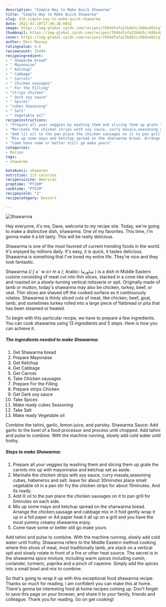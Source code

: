 ```yaml
---
description: "Simple Way to Make Quick Shawarma"
title: "Simple Way to Make Quick Shawarma"
slug: 416-simple-way-to-make-quick-shawarma
date: 2021-03-10T17:46:38.605Z
image: https://img-global.cpcdn.com/recipes/f694dfafa23b6b5c/680x482cq70/shawarma-recipe-main-photo.jpg
thumbnail: https://img-global.cpcdn.com/recipes/f694dfafa23b6b5c/680x482cq70/shawarma-recipe-main-photo.jpg
cover: https://img-global.cpcdn.com/recipes/f694dfafa23b6b5c/680x482cq70/shawarma-recipe-main-photo.jpg
author: Marc Massey
ratingvalue: 4.6
reviewcount: 35494
recipeingredient:
- " Shawarma bread"
- " Mayonaise"
- " Ketchup"
- " Cabbage"
- " Carrots"
- " Chicken sausages"
- " For the Filling"
- "strips Chicken"
- " Dark soy sauce"
- " Spices"
- "cubes Seasoning"
- " Salt"
- " Vegetable oil"
recipeinstructions:
- "Prepare all your veggies by washing them and slicing them up grate the carrots mix up with mayonnaise and ketchup set as aside."
- "Marinate the chicken strips with soy sauce, curry masala,seasoning cubes, habeneros and salt. leave for about 30minutes place small vegetable oil in a pan stir fry the chicken strips for about 15minutes. And its ready."
- "Add lil oil to the pan place the chicken sausages on it to pan grill for 5minutes on each side."
- "Mix up some mayo and ketchup spread on the sharwarma bread. Arrange the chicken,sausage and cabbage mix in it fold gently wrap it up in a foil paper or A4 paper heat it all up on a grill and you have the most yummy creamy shawarma enjoy."
- "Come have some or better still go make yours"
categories:
- Recipe
tags:
- shawarma

katakunci: shawarma 
nutrition: 213 calories
recipecuisine: American
preptime: "PT16M"
cooktime: "PT51M"
recipeyield: "1"
recipecategory: Dessert

---
```



![Shawarma](https://img-global.cpcdn.com/recipes/f694dfafa23b6b5c/680x482cq70/shawarma-recipe-main-photo.jpg)

Hey everyone, it's me, Dave, welcome to my recipe site. Today, we're going to make a distinctive dish, shawarma. One of my favorites. This time, I'm gonna make it a bit tasty. This will be really delicious.

Shawarma is one of the most favored of current trending foods in the world. It's enjoyed by millions daily. It's easy, it is quick, it tastes delicious. Shawarma is something that I've loved my entire life. They're nice and they look fantastic.

Shawarma (/ ʃ ə ˈ w ɑːr m ə /; Arabic: شاورما ‎) is a dish in Middle Eastern cuisine consisting of meat cut into thin slices, stacked in a cone-like shape, and roasted on a slowly-turning vertical rotisserie or spit. Originally made of lamb or mutton, today&#39;s shawarma may also be chicken, turkey, beef, or veal. Thin slices are shaved off the cooked surface as it continuously rotates. Shawarma is thinly sliced cuts of meat, like chicken, beef, goat, lamb, and sometimes turkey rolled into a large piece of flatbread or pita that has been steamed or heated.


To begin with this particular recipe, we have to prepare a few ingredients. You can cook shawarma using 13 ingredients and 5 steps. Here is how you can achieve it.

<!--inarticleads1-->

##### The ingredients needed to make Shawarma:

1. Get  Shawarma bread
1. Prepare  Mayonaise
1. Get  Ketchup
1. Get  Cabbage
1. Get  Carrots
1. Take  Chicken sausages
1. Prepare  For the Filling
1. Prepare strips Chicken
1. Get  Dark soy sauce
1. Take  Spices
1. Make ready cubes Seasoning
1. Take  Salt
1. Make ready  Vegetable oil


Combine the tahini, garlic, lemon juice, and parsley. Shawarma Sauce: Add garlic to the bowl of a food processor and process until chopped. Add tahini and pulse to combine. With the machine running, slowly add cold water until frothy. 

<!--inarticleads2-->

##### Steps to make Shawarma:

1. Prepare all your veggies by washing them and slicing them up grate the carrots mix up with mayonnaise and ketchup set as aside.
1. Marinate the chicken strips with soy sauce, curry masala,seasoning cubes, habeneros and salt. leave for about 30minutes place small vegetable oil in a pan stir fry the chicken strips for about 15minutes. And its ready.
1. Add lil oil to the pan place the chicken sausages on it to pan grill for 5minutes on each side.
1. Mix up some mayo and ketchup spread on the sharwarma bread. Arrange the chicken,sausage and cabbage mix in it fold gently wrap it up in a foil paper or A4 paper heat it all up on a grill and you have the most yummy creamy shawarma enjoy.
1. Come have some or better still go make yours


Add tahini and pulse to combine. With the machine running, slowly add cold water until frothy. Shawarma refers to the Middle Eastern method cooking where thin slices of meat, most traditionally lamb, are stack on a vertical spit and slowly rotate in front of a fire or other heat source. The secret is in the shawarma spice mixture, including warm spices including cumin, coriander, turmeric, paprika and a pinch of cayenne. Simply add the spices into a small bowl and mix to combine. 

So that's going to wrap it up with this exceptional food shawarma recipe. Thanks so much for reading. I am confident you can make this at home. There's gonna be interesting food at home recipes coming up. Don't forget to save this page on your browser, and share it to your family, friends and colleague. Thank you for reading. Go on get cooking!
